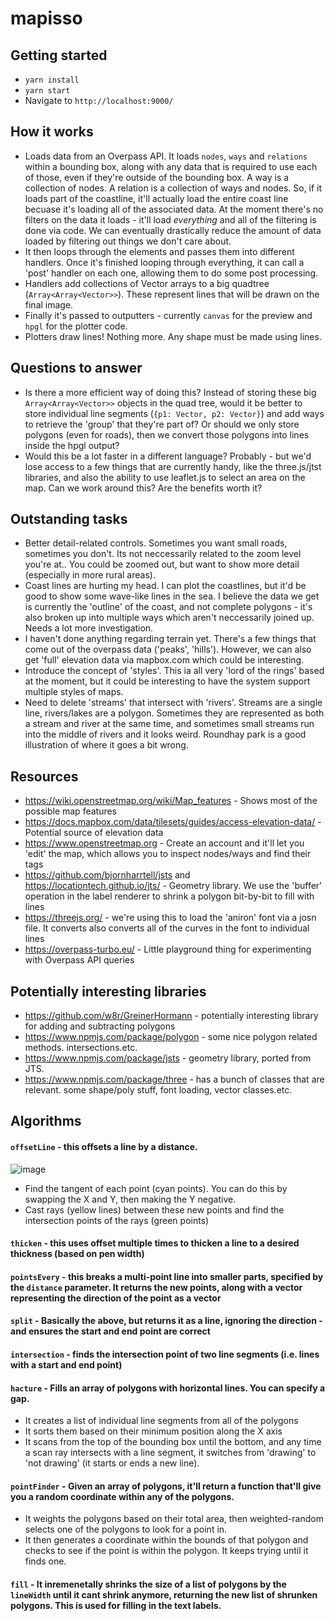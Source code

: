 # mapisso

## Getting started
* `yarn install`
* `yarn start`
* Navigate to `http://localhost:9000/`

## How it works

* Loads data from an Overpass API. It loads `nodes`, `ways` and `relations` within a bounding box, along with any data that is required to use each of those, even if they're outside of the bounding box.
A way is a collection of nodes. A relation is a collection of ways and nodes. So, if it loads part of the coastline, it'll actually load the entire coast line becuase it's loading all of the associated data.
At the moment there's no filters on the data it loads - it'll load *everything* and all of the filtering is done via code. We can eventually drastically reduce the amount of data loaded by filtering out things we don't care about.
* It then loops through the elements and passes them into different handlers. Once it's finished looping through everything, it can call a 'post' handler on each one, allowing them to do some post processing.
* Handlers add collections of Vector arrays to a big quadtree (`Array<Array<Vector>>`). These represent lines that will be drawn on the final image.
* Finally it's passed to outputters - currently `canvas` for the preview and `hpgl` for the plotter code.
* Plotters draw lines! Nothing more. Any shape must be made using lines.

## Questions to answer

* Is there a more efficient way of doing this? Instead of storing these big `Array<Array<Vector>>` objects in the quad tree, would it be better to store individual line segments (`{p1: Vector, p2: Vector}`) and add ways to retrieve the 'group' that they're part of? Or should we only store polygons (even for roads), then we convert those polygons into lines inside the hpgl output?
* Would this be a lot faster in a different language? Probably - but we'd lose access to a few things that are currently handy, like the three.js/jtst libraries, and also the ability to use leaflet.js to select an area on the map. Can we work around this? Are the benefits worth it?

## Outstanding tasks

* Better detail-related controls. Sometimes you want small roads, sometimes you don't. Its not neccessarily related to the zoom level you're at.. You could be zoomed out, but want to show more detail (especially in more rural areas).
* Coast lines are hurting my head. I can plot the coastlines, but it'd be good to show some wave-like lines in the sea. I believe the data we get is currently the 'outline' of the coast, and not complete polygons - it's also broken up into multiple ways which aren't neccessarily joined up. Needs a lot more investigation.
* I haven't done anything regarding terrain yet. There's a few things that come out of the overpass data ('peaks', 'hills'). However, we can also get 'full' elevation data via mapbox.com which could be interesting.
* Introduce the concept of 'styles'. This ia all very 'lord of the rings' based at the moment, but it could be interesting to have the system support multiple styles of maps.
* Need to delete 'streams' that intersect with 'rivers'. Streams are a single line, rivers/lakes are a polygon. Sometimes they are represented as both a stream and river at the same time, and sometimes small streams run into the middle of rivers and it looks weird. Roundhay park is a good illustration of where it goes a bit wrong.

## Resources

* https://wiki.openstreetmap.org/wiki/Map_features - Shows most of the possible map features
* https://docs.mapbox.com/data/tilesets/guides/access-elevation-data/ - Potential source of elevation data
* https://www.openstreetmap.org - Create an account and it'll let you 'edit' the map, which allows you to inspect nodes/ways and find their tags
* https://github.com/bjornharrtell/jsts and https://locationtech.github.io/jts/ - Geometry library. We use the 'buffer' operation in the label renderer to shrink a polygon bit-by-bit to fill with lines
* https://threejs.org/ - we're using this to load the 'aniron' font via a josn file. It converts also converts all of the curves in the font to individual lines
* https://overpass-turbo.eu/ - Little playground thing for experimenting with Overpass API queries

## Potentially interesting libraries

* https://github.com/w8r/GreinerHormann - potentially interesting library for adding and subtracting polygons
* https://www.npmjs.com/package/polygon - some nice polygon related methods. intersections.etc.
* https://www.npmjs.com/package/jsts - geometry library, ported from JTS.
* https://www.npmjs.com/package/three - has a bunch of classes that are relevant. some shape/poly stuff, font loading, vector classes.etc.

## Algorithms

#### `offsetLine` - this offsets a line by a distance.

![image](https://i.imgur.com/Yop53K9.png)

* Find the tangent of each point (cyan points). You can do this by swapping the X and Y, then making the Y negative.
* Cast rays (yellow lines) between these new points and find the intersection points of the rays (green points)

#### `thicken` - this uses offset multiple times to thicken a line to a desired thickness (based on pen width)

#### `pointsEvery` - this breaks a multi-point line into smaller parts, specified by the `distance` parameter. It returns the new points, along with a vector representing the direction of the point as a vector

#### `split` - Basically the above, but returns it as a line, ignoring the direction - and ensures the start and end point are correct

#### `intersection` - finds the intersection point of two line segments (i.e. lines with a start and end point)

#### `hacture` - Fills an array of polygons with horizontal lines. You can specify a gap.

* It creates a list of individual line segments from all of the polygons
* It sorts them based on their minimum position along the X axis
* It scans from the top of the bounding box until the bottom, and any time a scan ray intersects with a line segment, it switches from 'drawing' to 'not drawing' (it starts or ends a new line).

#### `pointFinder` - Given an array of polygons, it'll return a function that'll give you a random coordinate within any of the polygons.

* It weights the polygons based on their total area, then weighted-random selects one of the polygons to look for a point in.
* It then generates a coordinate within the bounds of that polygon and checks to see if the point is within the polygon. It keeps trying until it finds one.

#### `fill` - It inremenetally shrinks the size of a list of polygons by the `lineWidth` until it cant shrink anymore, returning the new list of shrunken polygons. This is used for filling in the text labels.
